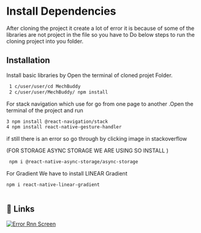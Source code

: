
# Install Dependencies

After cloning the project it create a lot of error it is because of some of the libraries are not project in the file so you have to Do below steps to run the cloning project into you folder.




## Installation

Install basic libraries by Open the terminal of  cloned projet Folder.
```bash
 1 c/user/user/cd MechBuddy
 2 c/user/user/MechBuddy/ npm install  
```
For stack navigation which use for go from one page to another .Open the terminal of the project and run


```bash
3 npm install @react-navigation/stack
4 npm install react-native-gesture-handler
```

if still there is an error so go through by clicking image in stackoverflow 

(FOR STORAGE ASYNC STORAGE WE ARE USING SO INSTALL )
```bash
 npm i @react-native-async-storage/async-storage
```
For Gradient We have to install LINEAR Gradient
 
 ```bash
 npm i react-native-linear-gradient
 ```

 ```bash 

 ```
## 🔗 Links
[![Error Rnn Screen ](https://www.zdnet.com/a/img/resize/fc7b8d4b1f4b34862881ebf41dec855600480098/2022/08/01/71433421-11f6-4ee9-97d5-3249e8457842/stack-overflow-logo-crop-for-twitter.jpg?auto=webp&width=1280)](https://stackoverflow.com/questions/79300095/react-navigation-native-error-viewmanagerresolver-returned-null-for-either-rnss)
 

